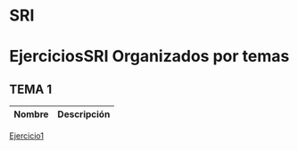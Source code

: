 # SRI

# EjerciciosSRI Organizados por temas
## TEMA 1
Nombre | Descripción
-------|------------
[Ejercicio1](/TEMA0/LMT1P1A1_BrianAlexander.html)
